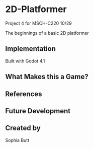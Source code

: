 # 2D-Platformer
Project 4 for MSCH-C220 10/29

The beginnings of a basic 2D platformer

## Implementation

Built with Godot 4.1

## What Makes this a Game?

## References

## Future Development

## Created by
Sophia Butt
